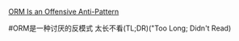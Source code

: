 [ORM Is an Offensive Anti-Pattern](http://www.yegor256.com/2014/12/01/orm-offensive-anti-pattern.html)

#ORM是一种讨厌的反模式
太长不看(TL;DR)("Too Long; Didn't Read)